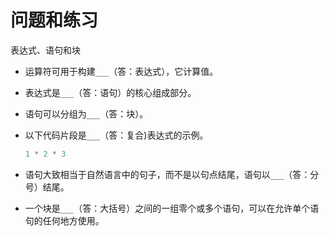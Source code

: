# 问题和练习

表达式、语句和块

* 运算符可用于构建`___`（答：表达式），它计算值。
* 表达式是`___`（答：语句）的核心组成部分。
* 语句可以分组为`___`（答：块）。
* 以下代码片段是`___`（答：复合)表达式的示例。

     ```java
     1 * 2 * 3
     ```

* 语句大致相当于自然语言中的句子，而不是以句点结尾，语句以`___`（答：分号）结尾。
* 一个块是`___`（答：大括号）之间的一组零个或多个语句，可以在允许单个语句的任何地方使用。
